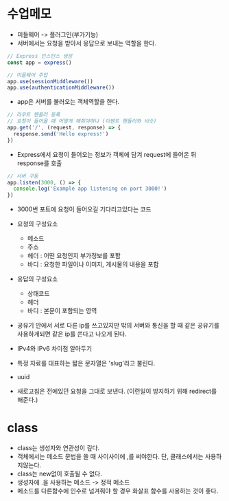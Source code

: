 # 수업메모
* 미들웨어 -> 플러그인(부가기능)
* 서버에서는 요청을 받아서 응답으로 보내는 역할을 한다.
```js
// Express 인스턴스 생성
const app = express()

// 미들웨어 주입
app.use(sessionMiddleware())
app.use(authenticationMiddleware())
```
* app은 서버를 불러오는 객체역할을 한다.

```js
// 라우트 핸들러 등록
// 요청이 들어올 때 어떻게 해줘야하나 (이벤트 핸들러와 비슷)
app.get('/', (request, response) => {
  response.send('Hello express!')
})
```
* Express에서 요청이 들어오는 정보가 객체에 담겨 request에 들어온 뒤 response를 호출 

```js
// 서버 구동
app.listen(3000, () => {
  console.log('Example app listening on port 3000!')
})
```
* 3000번 포트에 요청이 들어오길 기다리고있다는 코드
* 요청의 구성요소
  * 메소드
  * 주소
  * 헤더 : 어떤 요청인지 부가정보를 포함
  * 바디 : 요청한 파일이나 이미지, 게시물의 내용을 포함
* 응답의 구성요소
  * 상태코드
  * 헤더
  * 바디 : 본문이 포함되는 영역 

* 공유기 안에서 서로 다른 ip를 쓰고있지만 밖의 서버와 통신을 할 때 같은 공유기를 사용하게되면 같은 ip를 쓴다고 나오게 된다.
* IPv4와 IPv6 차이점 알아두기
* 특정 자료를 대표하는 짧은 문자열은 'slug'라고 불린다.
* uuid
* 새로고침은 전에있던 요청을 그대로 보낸다. (이런일이 방지하기 위해 redirect를 해준다.)

# class
* class는 생성자와 연관성이 깊다.
* 객체에서는 메소드 문법을 쓸 때 사이사이에 ,를 써야한다. 단, 클래스에서는 사용하지않는다.
* class는 new없이 호출될 수 없다.
* 생성자에 .을 사용하는 메소드 -> 정적 메소드
* 메소드를 다른함수에 인수로 넘겨줘야 할 경우 화살표 함수를 사용하는 것이 좋다.






